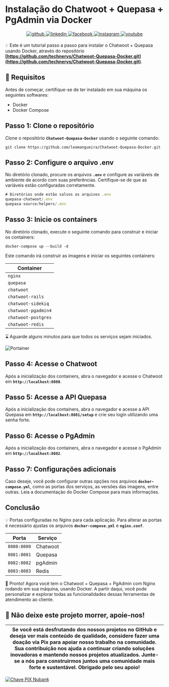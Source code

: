 # **Instalação do Chatwoot + Quepasa + PgAdmin via Docker**

<div align="center">
<a href="https://github.com/technervs" target="_blank">
<img src=https://img.shields.io/badge/github-%2324292e.svg?&style=for-the-badge&logo=github&logoColor=white alt=github style="margin-bottom: 5px;" />
</a>
<a href="https://linkedin.com/company/technervs" target="_blank">
<img src=https://img.shields.io/badge/linkedin-%231E77B5.svg?&style=for-the-badge&logo=linkedin&logoColor=white alt=linkedin style="margin-bottom: 5px;" />
</a>
<a href="https://www.facebook.com/technervs" target="_blank">
<img src=https://img.shields.io/badge/facebook-%232E87FB.svg?&style=for-the-badge&logo=facebook&logoColor=white alt=facebook style="margin-bottom: 5px;" />
</a>
<a href="https://instagram.com/technervs" target="_blank">
<img src=https://img.shields.io/badge/instagram-%23000000.svg?&style=for-the-badge&logo=instagram&logoColor=white alt=instagram style="margin-bottom: 5px;" />
</a>  
<a href="https://www.youtube.com/@technervs?sub_confirmation=1" target="_blank">
<img src=https://img.shields.io/badge/youtube-%23000000.svg?&style=for-the-badge&logo=youtube&logoColor=white alt=youtube style="margin-bottom: 5px;" />
</a>  
</div>

💡 Este é um tutorial passo a passo para instalar o Chatwoot + Quepasa usando Docker, através do repositório **[https://github.com/technervs/Chatwoot-Quepasa-Docker.git](https://github.com/technervs/Chatwoot-Quepasa-Docker.git)**.

## 📌 **Requisitos**

Antes de começar, certifique-se de ter instalado em sua máquina os seguintes softwares:

- Docker
- Docker Compose

## **Passo 1: Clone o repositório**

Clone o repositório **`Chatwoot-Quepasa-Docker`** usando o seguinte comando:

```
git clone https://github.com/leomangueira/Chatwoot-Quepasa-Docker.git
```

## **Passo 2: Configure o arquivo .env**

No diretório clonado, procure os arquivos **`.env`** e configure as variáveis de ambiente de acordo com suas preferências. Certifique-se de que as variáveis estão configuradas corretamente.

```jsx
# Diretórios onde estão salvos os arquivos .env
quepasa-chatwoot/.env
quepasa-source/helpers/.env
```

## **Passo 3: Inicie os containers**

No diretório clonado, execute o seguinte comando para construir e iniciar os containers:

```
docker-compose up --build -d
```

Este comando irá construir as imagens e iniciar os seguintes containers:

| Container           |
| ------------------- |
| `nginx`             |
| `quepasa`           |
| `chatwoot`          |
| `chatwoot-rails`    |
| `chatwoot-sidekiq`  |
| `chatwoot-pgadmin4` |
| `chatwoot-postgres` |
| `chatwoot-redis`    |

⌛ Aguarde alguns minutos para que todos os serviços sejam iniciados.

![Portainer](https://technervs.notion.site/image/https%3A%2F%2Fs3-us-west-2.amazonaws.com%2Fsecure.notion-static.com%2Fb79832e2-2f82-4caa-a3c4-94bbbc42813a%2FUntitled.png?id=25816eb4-192a-48de-866e-541c1de895cf&table=block&spaceId=5c8ae723-5bac-4d9d-8118-cde809eef646&width=2000&userId=&cache=v2)

## **Passo 4: Acesse o Chatwoot**

Após a inicialização dos containers, abra o navegador e acesse o Chatwoot em **`http://localhost:8080`**.

## **Passo 5: Acesse a API Quepasa**

Após a inicialização dos containers, abra o navegador e acesse a API Quepasa em **`http://localhost:8081/setup`** e crie seu login utilizando uma senha forte.

## **Passo 6: Acesse o PgAdmin**

Após a inicialização dos containers, abra o navegador e acesse o PgAdmin em **`http://localhost:8082`**.

## **Passo 7: Configurações adicionais**

Caso deseje, você pode configurar outras opções nos arquivos **`docker-compose.yml`**, como as portas dos serviços, as versões das imagens, entre outras. Leia a documentação do Docker Compose para mais informações.

## **Conclusão**

💡 Portas configuradas no Nginx para cada aplicação. Para alterar as portas é necessário ajustas os arquivos **`docker-compose.yml`** e **`nginx.conf`**.

| Porta       | Serviço  |
| ----------- | -------- |
| `8080:8080` | Chatwoot |
| `8081:8081` | Quepasa  |
| `8082:8082` | pgAdmin  |
| `8083:8083` | Redis    |

🎉 Pronto! Agora você tem o Chatwoot + Quepasa + PgAdmin com Nginx rodando em sua máquina, usando Docker. A partir daqui, você pode personalizar e explorar todas as funcionalidades dessas ferramentas de atendimento ao cliente.


## 🚀 **Não deixe este projeto morrer, apoie-nos!**

| Se você está desfrutando dos nossos projetos no GitHub e deseja ver mais conteúdo de qualidade, considere fazer uma doação via Pix para apoiar nosso trabalho na comunidade. Sua contribuição nos ajuda a continuar criando soluções inovadoras e mantendo nossos projetos atualizados. Junte-se a nós para construirmos juntos uma comunidade mais forte e sustentável. Obrigado pelo seu apoio! |
| --- |

<a href="https://nubank.com.br/pagar/4oyat/OzwgAw9rmW">
  <img src="https://img.shields.io/badge/Chave%20PIX%20Nubank-%23820ad1?style=for-the-badge&logo=nubank&logoColor=white" alt="Chave PIX Nubank" style="border-radius: 4px;">
</a>